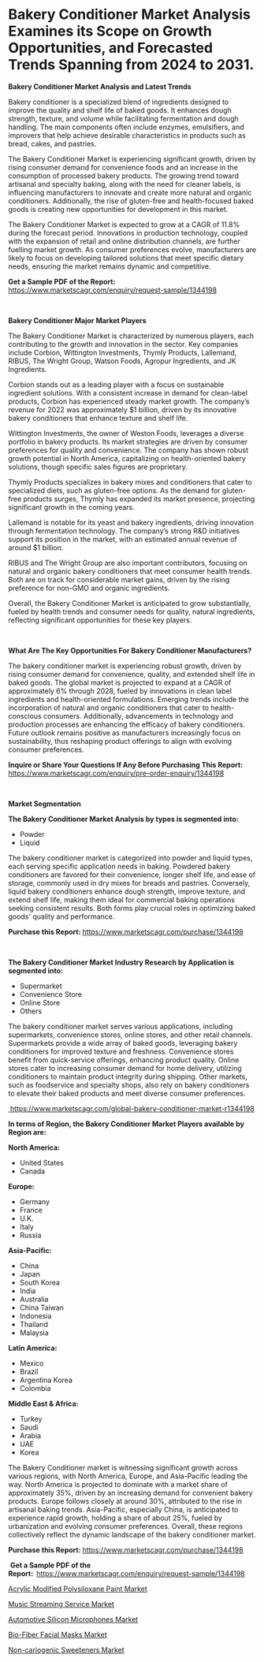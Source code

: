 <p><h1>Bakery Conditioner Market Analysis Examines its Scope on Growth Opportunities, and Forecasted Trends Spanning from 2024 to 2031.</h1></p><p><strong>Bakery Conditioner Market Analysis and Latest Trends</strong></p>
<p><p>Bakery conditioner is a specialized blend of ingredients designed to improve the quality and shelf life of baked goods. It enhances dough strength, texture, and volume while facilitating fermentation and dough handling. The main components often include enzymes, emulsifiers, and improvers that help achieve desirable characteristics in products such as bread, cakes, and pastries.</p><p>The Bakery Conditioner Market is experiencing significant growth, driven by rising consumer demand for convenience foods and an increase in the consumption of processed bakery products. The growing trend toward artisanal and specialty baking, along with the need for cleaner labels, is influencing manufacturers to innovate and create more natural and organic conditioners. Additionally, the rise of gluten-free and health-focused baked goods is creating new opportunities for development in this market.</p><p>The Bakery Conditioner Market is expected to grow at a CAGR of 11.8% during the forecast period. Innovations in production technology, coupled with the expansion of retail and online distribution channels, are further fuelling market growth. As consumer preferences evolve, manufacturers are likely to focus on developing tailored solutions that meet specific dietary needs, ensuring the market remains dynamic and competitive.</p></p>
<p><strong>Get a Sample PDF of the Report:&nbsp;</strong> <a href="https://www.marketscagr.com/enquiry/request-sample/1344198?utm_campaign=1556&utm_medium=2&utm_source=Github&utm_content=ia&utm_term=12102024&utm_id=bakery-conditioner">https://www.marketscagr.com/enquiry/request-sample/1344198</a></p>
<p>&nbsp;</p>
<p><strong>Bakery Conditioner Major Market Players</strong></p>
<p><p>The Bakery Conditioner Market is characterized by numerous players, each contributing to the growth and innovation in the sector. Key companies include Corbion, Wittington Investments, Thymly Products, Lallemand, RIBUS, The Wright Group, Watson Foods, Agropur Ingredients, and JK Ingredients.</p><p>Corbion stands out as a leading player with a focus on sustainable ingredient solutions. With a consistent increase in demand for clean-label products, Corbion has experienced steady market growth. The company’s revenue for 2022 was approximately $1 billion, driven by its innovative bakery conditioners that enhance texture and shelf life.</p><p>Wittington Investments, the owner of Weston Foods, leverages a diverse portfolio in bakery products. Its market strategies are driven by consumer preferences for quality and convenience. The company has shown robust growth potential in North America, capitalizing on health-oriented bakery solutions, though specific sales figures are proprietary.</p><p>Thymly Products specializes in bakery mixes and conditioners that cater to specialized diets, such as gluten-free options. As the demand for gluten-free products surges, Thymly has expanded its market presence, projecting significant growth in the coming years.</p><p>Lallemand is notable for its yeast and bakery ingredients, driving innovation through fermentation technology. The company’s strong R&D initiatives support its position in the market, with an estimated annual revenue of around $1 billion.</p><p>RIBUS and The Wright Group are also important contributors, focusing on natural and organic bakery conditioners that meet consumer health trends. Both are on track for considerable market gains, driven by the rising preference for non-GMO and organic ingredients.</p><p>Overall, the Bakery Conditioner Market is anticipated to grow substantially, fueled by health trends and consumer needs for quality, natural ingredients, reflecting significant opportunities for these key players.</p></p>
<p>&nbsp;</p>
<p><strong>What Are The Key Opportunities For Bakery Conditioner Manufacturers?</strong></p>
<p><p>The bakery conditioner market is experiencing robust growth, driven by rising consumer demand for convenience, quality, and extended shelf life in baked goods. The global market is projected to expand at a CAGR of approximately 6% through 2028, fueled by innovations in clean label ingredients and health-oriented formulations. Emerging trends include the incorporation of natural and organic conditioners that cater to health-conscious consumers. Additionally, advancements in technology and production processes are enhancing the efficacy of bakery conditioners. Future outlook remains positive as manufacturers increasingly focus on sustainability, thus reshaping product offerings to align with evolving consumer preferences.</p></p>
<p><strong>Inquire or Share Your Questions If Any Before Purchasing This Report:</strong> <a href="https://www.marketscagr.com/enquiry/pre-order-enquiry/1344198?utm_campaign=1556&utm_medium=2&utm_source=Github&utm_content=ia&utm_term=12102024&utm_id=bakery-conditioner">https://www.marketscagr.com/enquiry/pre-order-enquiry/1344198</a></p>
<p>&nbsp;</p>
<p><strong>Market Segmentation</strong></p>
<p><strong>The Bakery Conditioner Market Analysis by types is segmented into:</strong></p>
<p><ul><li>Powder</li><li>Liquid</li></ul></p>
<p><p>The bakery conditioner market is categorized into powder and liquid types, each serving specific application needs in baking. Powdered bakery conditioners are favored for their convenience, longer shelf life, and ease of storage, commonly used in dry mixes for breads and pastries. Conversely, liquid bakery conditioners enhance dough strength, improve texture, and extend shelf life, making them ideal for commercial baking operations seeking consistent results. Both forms play crucial roles in optimizing baked goods' quality and performance.</p></p>
<p><strong>Purchase this Report:&nbsp;</strong><a href="https://www.marketscagr.com/purchase/1344198?utm_campaign=1556&utm_medium=2&utm_source=Github&utm_content=ia&utm_term=12102024&utm_id=bakery-conditioner">https://www.marketscagr.com/purchase/1344198</a></p>
<p>&nbsp;</p>
<p><strong>The Bakery Conditioner Market Industry Research by Application is segmented into:</strong></p>
<p><ul><li>Supermarket</li><li>Convenience Store</li><li>Online Store</li><li>Others</li></ul></p>
<p><p>The bakery conditioner market serves various applications, including supermarkets, convenience stores, online stores, and other retail channels. Supermarkets provide a wide array of baked goods, leveraging bakery conditioners for improved texture and freshness. Convenience stores benefit from quick-service offerings, enhancing product quality. Online stores cater to increasing consumer demand for home delivery, utilizing conditioners to maintain product integrity during shipping. Other markets, such as foodservice and specialty shops, also rely on bakery conditioners to elevate their baked products and meet diverse consumer preferences.</p></p>
<p><a href="https://www.marketscagr.com/global-bakery-conditioner-market-r1344198?utm_campaign=1556&utm_medium=2&utm_source=Github&utm_content=ia&utm_term=12102024&utm_id=bakery-conditioner">&nbsp;https://www.marketscagr.com/global-bakery-conditioner-market-r1344198</a></p>
<p><strong>In terms of Region, the Bakery Conditioner Market Players available by Region are:</strong></p>
<p>
    <p> <strong> North America: </strong>
        <ul>
            <li>United States</li>
            <li>Canada</li>
        </ul>
        </p> 
    <p> <strong> Europe: </strong>
        <ul>
            <li>Germany</li>
            <li>France</li>
            <li>U.K.</li>
            <li>Italy</li>
            <li>Russia</li>
        </ul>
        </p> 
    <p> <strong> Asia-Pacific: </strong>
        <ul>
            <li>China</li>
            <li>Japan</li>
            <li>South Korea</li>
            <li>India</li>
            <li>Australia</li>
            <li>China Taiwan</li>
            <li>Indonesia</li>
            <li>Thailand</li>
            <li>Malaysia</li>
        </ul>
        </p> 
    <p> <strong> Latin America: </strong>
        <ul>
            <li>Mexico</li>
            <li>Brazil</li>
            <li>Argentina Korea</li>
            <li>Colombia</li>
        </ul>
        </p> 
    <p> <strong> Middle East & Africa: </strong>
        <ul>
            <li>Turkey</li>
            <li>Saudi</li>
            <li>Arabia</li>
            <li>UAE</li>
            <li>Korea</li>
        </ul>
    </p>
    </p>
<p><p>The Bakery Conditioner market is witnessing significant growth across various regions, with North America, Europe, and Asia-Pacific leading the way. North America is projected to dominate with a market share of approximately 35%, driven by an increasing demand for convenient bakery products. Europe follows closely at around 30%, attributed to the rise in artisanal baking trends. Asia-Pacific, especially China, is anticipated to experience rapid growth, holding a share of about 25%, fueled by urbanization and evolving consumer preferences. Overall, these regions collectively reflect the dynamic landscape of the bakery conditioner market.</p></p>
<p><strong>Purchase this Report: </strong><a href="https://www.marketscagr.com/purchase/1344198?utm_campaign=1556&utm_medium=2&utm_source=Github&utm_content=ia&utm_term=12102024&utm_id=bakery-conditioner">https://www.marketscagr.com/purchase/1344198</a></p>
<p>&nbsp;<strong>Get a Sample PDF of the Report:&nbsp;&nbsp;</strong><a href="https://www.marketscagr.com/enquiry/request-sample/1344198?utm_campaign=1556&utm_medium=2&utm_source=Github&utm_content=ia&utm_term=12102024&utm_id=bakery-conditioner">https://www.marketscagr.com/enquiry/request-sample/1344198</a></p>
<p><strong></strong></p>
<p><p><a href="https://www.linkedin.com/pulse/acrylic-modified-polysiloxane-paint-market-size-share-3jk7e?utm_campaign=1556&utm_medium=2&utm_source=Github&utm_content=ia&utm_term=12102024&utm_id=bakery-conditioner">Acrylic Modified Polysiloxane Paint Market</a></p><p><a href="https://github.com/vimar16th/Market-Research-Report-List-6/blob/main/music-streaming-service-market.md?utm_campaign=1556&utm_medium=2&utm_source=Github&utm_content=ia&utm_term=12102024&utm_id=bakery-conditioner">Music Streaming Service Market</a></p><p><a href="https://www.linkedin.com/pulse/automotive-silicon-microphones-market-research-report-exploring-6xzve?utm_campaign=1556&utm_medium=2&utm_source=Github&utm_content=ia&utm_term=12102024&utm_id=bakery-conditioner">Automotive Silicon Microphones Market</a></p><p><a href="https://www.linkedin.com/pulse/regional-adaptations-global-bio-fiber-facial-masks-market-ngb8f?utm_campaign=1556&utm_medium=2&utm_source=Github&utm_content=ia&utm_term=12102024&utm_id=bakery-conditioner">Bio-Fiber Facial Masks Market</a></p><p><a href="https://github.com/FassouRP/Market-Research-Report-List-6/blob/main/non-cariogenic-sweeteners-market.md?utm_campaign=1556&utm_medium=2&utm_source=Github&utm_content=ia&utm_term=12102024&utm_id=bakery-conditioner">Non-cariogenic Sweeteners Market</a></p></p>